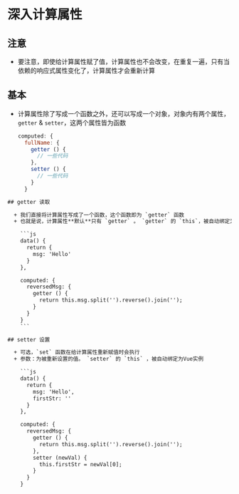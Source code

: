 # 深入计算属性

## 注意

  - 要注意，即使给计算属性赋了值，计算属性也不会改变，在重复一遍，只有当依赖的响应式属性变化了，计算属性才会重新计算

## 基本

  - 计算属性除了写成一个函数之外，还可以写成一个对象，对象内有两个属性，`getter` & `setter`，这两个属性皆为函数

    ```javascript
    computed: {
      fullName: {
        getter () {
          // 一些代码
        },
        setter () {
          // 一些代码
        }
      }
    ```

````html
## getter 读取

  + 我们直接将计算属性写成了一个函数，这个函数即为 `getter` 函数
  + 也就是说，计算属性**默认**只有 `getter` 。 `getter` 的 `this`，被自动绑定为Vue实例

    ```js
    data() {
      return {
        msg: 'Hello'
      }
    },

    computed: {
      reversedMsg: {
        getter () {
          return this.msg.split('').reverse().join('');
        }
      }
    }
    ```

## setter 设置

  + 可选，`set` 函数在给计算属性重新赋值时会执行
  + 参数：为被重新设置的值。 `setter` 的 `this` ，被自动绑定为Vue实例

    ```js
    data() {
      return {
        msg: 'Hello',
        firstStr: ''
      }
    },

    computed: {
      reversedMsg: {
        getter () {
          return this.msg.split('').reverse().join('');
        },
        setter (newVal) {
          this.firstStr = newVal[0];
        }
      }
    }
````

